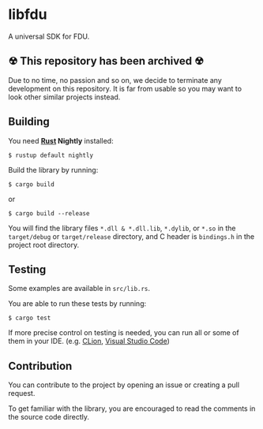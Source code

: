# libfdu
A universal SDK for FDU.

## ☢ This repository has been archived ☢
Due to no time, no passion and so on, we decide to terminate any development on this repository. It is far from usable so you may want to look other similar projects instead.

## Building
You need **[Rust](https://www.rust-lang.org) Nightly** installed:

```shell
$ rustup default nightly
```

Build the library by running:

```shell
$ cargo build
```

or 

```shell
$ cargo build --release
```

You will find the library files `*.dll & *.dll.lib`, `*.dylib`, or `*.so` in the `target/debug` or `target/release` directory, and C header is `bindings.h` in the project root directory.

## Testing
Some examples are available in `src/lib.rs`.

You are able to run these tests by running:

```shell
$ cargo test
```

If more precise control on testing is needed, you can run all or some of them in your IDE. (e.g. [CLion](https://www.jetbrains.com/clion/), [Visual Studio Code](https://code.visualstudio.com/))


## Contribution
You can contribute to the project by opening an issue or creating a pull request.

To get familiar with the library, you are encouraged to read the comments in the source code directly.
